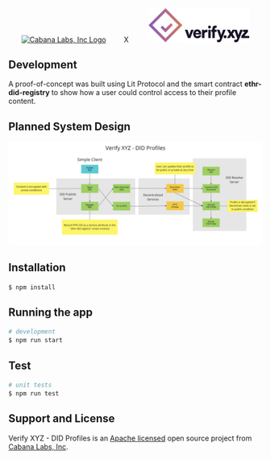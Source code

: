 

<p align="center">
  <a href="https://cabanalabs.com" target="blank"><img src="https://cabanalabs.com/_next/static/media/cabana_logo.7bf4fac6.svg" width="200" alt="Cabana Labs, Inc Logo" /></a>
<span>&nbsp;&nbsp;&nbsp;&nbsp;&nbsp;&nbsp;&nbsp;&nbsp;X&nbsp;&nbsp;&nbsp;&nbsp;&nbsp;&nbsp;&nbsp;&nbsp;&nbsp;</span>
  <a href="https://cabanalabs.com" target="blank"><img src="https://github.com/verify-xyz/did-profiles/raw/main/assets/verify_logo.png" width="200" alt="Cabana Labs, Inc Logo" /></a>
</p>


## Development

A proof-of-concept was built using Lit Protocol and the smart contract **ethr-did-registry** to show how a user could control access to their profile content.

## Planned System Design

<p align="center">
  <img src="https://github.com/verify-xyz/did-profiles/raw/main/assets/schematic.png" width="900" alt="Cabana Labs, Inc Logo" />
</p>

## Installation

```bash
$ npm install
```

## Running the app

```bash
# development
$ npm run start


```

## Test

```bash
# unit tests
$ npm run test


```

## Support and License

Verify XYZ - DID Profiles is an [Apache licensed](LICENSE) open source project from [Cabana Labs, Inc](https://cabanalabs.com).

